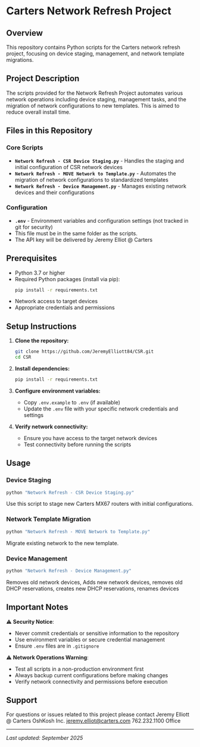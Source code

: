 # Carters Network Refresh Project

## Overview
This repository contains Python scripts for the Carters network refresh project, focusing on device staging, management, and network template migrations.

## Project Description
The scripts provided for the Network Refresh Project automates various network operations including device staging, management tasks, and the migration of network configurations to new templates. This is aimed to reduce overall install time.

## Files in this Repository

### Core Scripts
- **`Network Refresh - CSR Device Staging.py`** - Handles the staging and initial configuration of CSR network devices
- **`Network Refresh - MOVE Network to Template.py`** - Automates the migration of network configurations to standardized templates
- **`Network Refresh - Device Management.py`** - Manages existing network devices and their configurations  

### Configuration
- **`.env`** - Environment variables and configuration settings (not tracked in git for security)
- This file must be in the same folder as the scripts.
- The API key will be delivered by Jeremy Elliot @ Carters

## Prerequisites
- Python 3.7 or higher
- Required Python packages (install via pip):
  ```bash
  pip install -r requirements.txt
  ```
- Network access to target devices
- Appropriate credentials and permissions

## Setup Instructions

1. **Clone the repository:**
   ```bash
   git clone https://github.com/JeremyElliott84/CSR.git
   cd CSR
   ```

2. **Install dependencies:**
   ```bash
   pip install -r requirements.txt
   ```

3. **Configure environment variables:**
   - Copy `.env.example` to `.env` (if available)
   - Update the `.env` file with your specific network credentials and settings

4. **Verify network connectivity:**
   - Ensure you have access to the target network devices
   - Test connectivity before running the scripts

## Usage

### Device Staging
```bash
python "Network Refresh - CSR Device Staging.py"
```
Use this script to stage new Carters MX67 routers with initial configurations.

### Network Template Migration
```bash
python "Network Refresh - MOVE Network to Template.py"
```
Migrate existing network to the new template.

### Device Management  
```bash
python "Network Refresh - Device Management.py"
```
Removes old network devices, Adds new network devices, removes old DHCP reservations, creates new DHCP reservations, renames devices


## Important Notes

⚠️ **Security Notice**: 
- Never commit credentials or sensitive information to the repository
- Use environment variables or secure credential management
- Ensure `.env` files are in `.gitignore`

⚠️ **Network Operations Warning**:
- Test all scripts in a non-production environment first
- Always backup current configurations before making changes
- Verify network connectivity and permissions before execution


## Support
For questions or issues related to this project please contact Jeremy Elliott @ Carters OshKosh Inc.
jeremy.elliot@carters.com
762.232.1100 Office


---
*Last updated: September 2025*
